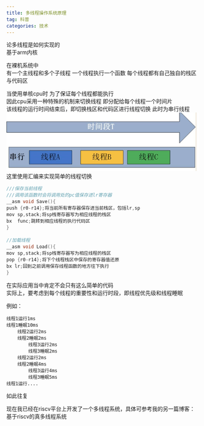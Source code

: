 ```yaml
---
title: 多线程操作系统原理
tag: 科普
categories: 技术
---
```


论多线程是如何实现的    
基于arm内核

<!--more-->

在裸机系统中    
有一个主线程和多个子线程
一个线程执行一个函数
每个线程都有自己独自的栈区与代码区

当使用单核cpu时 
为了保证每个线程都能执行    
因此cpu采用一种特殊的机制来切换线程 
即分配给每个线程一个时间片  
该线程的运行时间结束后，即切换栈区和代码区进行线程切换
此时为串行线程  
![](多线程操作系统原理/1.jpg)   
这里使用汇编来实现简单的线程切换    


```c
///保存当前线程
///调用该函数时会将调用处的pc值保存进lr寄存器
__asm void Save(){
push {r0-r14};将当前所有寄存器保存进当前栈区，包括lr,sp
mov sp,stack;将sp栈寄存器写为相应线程的栈区
bx  func;跳转到相应线程的执行代码区
}

//加载线程
__asm void Load(){
mov sp,stack;将sp栈寄存器写为相应线程的栈区
pop {r0-r14};将下个线程栈区中保存的寄存器值还原
bx lr;回到之前调用保存线程函数的地方往下执行
}

```
在实际应用当中肯定不会只有这么简单的代码    
实际上，要考虑到每个线程的重要性和运行时段，即线程优先级和线程睡眠  

例如：
```
线程1运行1ms
线程1睡眠10ms
    线程2运行2ms
    线程2睡眠2ms
        线程3运行2ms
        线程3睡眠2ms
    线程2运行2ms
    线程2睡眠4ms
        线程3运行4ms
        线程3睡眠5ms
线程1运行....
```
如此往复

现在我已经在riscv平台上开发了一个多线程系统，具体可参考我的另一篇博客：基于riscv的真多线程系统